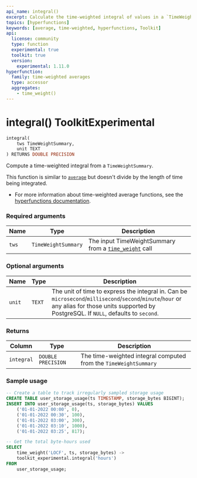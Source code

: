 ```yaml
---
api_name: integral()
excerpt: Calculate the time-weighted integral of values in a `TimeWeightSummary`
topics: [hyperfunctions]
keywords: [average, time-weighted, hyperfunctions, Toolkit]
api:
  license: community
  type: function
  experimental: true
  toolkit: true
  version:
    experimental: 1.11.0
hyperfunction:
  family: time-weighted averages
  type: accessor
  aggregates:
    - time_weight()
---
```


# integral() <tag type="toolkit">Toolkit</tag><tag type="experimental-toolkit">Experimental</tag>

```SQL
integral(
    tws TimeWeightSummary,
    unit TEXT
) RETURNS DOUBLE PRECISION
```

Compute a time-weighted integral from a `TimeWeightSummary`.

This function is similar to [`average`][hyperfunctions-average] but doesn't divide by the length of time being integrated.

*   For more information about time-weighted average functions, see the
    [hyperfunctions documentation][hyperfunctions-time-weight-average].

### Required arguments

|Name|Type|Description|
|-|-|-|
|`tws`|`TimeWeightSummary`|The input TimeWeightSummary from a [`time_weight`][time_weight] call|

### Optional arguments

|Name|Type|Description|
|-|-|-|
|`unit`|`TEXT`|The unit of time to express the integral in. Can be `microsecond`/`millisecond`/`second`/`minute`/`hour` or any alias for those units supported by PostgreSQL. If `NULL`, defaults to `second`.|

### Returns

|Column|Type|Description|
|-|-|-|
|`integral`|`DOUBLE PRECISION`|The time-weighted integral computed from the `TimeWeightSummary`|

### Sample usage

```SQL
-- Create a table to track irregularly sampled storage usage
CREATE TABLE user_storage_usage(ts TIMESTAMP, storage_bytes BIGINT);
INSERT INTO user_storage_usage(ts, storage_bytes) VALUES
    ('01-01-2022 00:00', 0),
    ('01-01-2022 00:30', 100),
    ('01-01-2022 03:00', 300),
    ('01-01-2022 03:10', 1000),
    ('01-01-2022 03:25', 817);

-- Get the total byte-hours used
SELECT
    time_weight('LOCF', ts, storage_bytes) ->
    toolkit_experimental.integral('hours')
FROM
    user_storage_usage;
```

[hyperfunctions-time-weight-average]: /timescaledb/:currentVersion:/how-to-guides/hyperfunctions/time-weighted-averages/
[hyperfunctions-stats-agg]: /timescaledb/:currentVersion:/how-to-guides/hyperfunctions/stats-aggs/
[time_weight]: /api/:currentVersion:/hyperfunctions/time-weighted-averages/time_weight/
[hyperfunctions-average]: /api/:currentVersion:/hyperfunctions/time-weighted-averages/average-time-weight/
